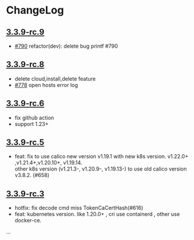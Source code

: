 # ChangeLog

## [3.3.9-rc.9](#v3.3.9-rc.9)

- [#790](https://github.com/fanux/sealos/pull/790) refactor(dev): delete bug printf #790

## [3.3.9-rc.8](#v3.3.9-rc.8)

- delete cloud,install,delete feature
- [#778](https://github.com/fanux/sealos/pull/778) open hosts error log

## [3.3.9-rc.6](#v3.3.9-rc.6)

- fix github action
- support 1.23+

## [3.3.9-rc.5](#v3.3.9-rc.5)

- feat: fix to use calico new version v1.19.1 with new k8s version.  v1.22.0+ ,v1.21.4+,v1.20.10+, v1.19.14.  
other k8s version (v1.21.3-, v1.20.9-, v1.19.13-) to use old calico version v3.8.2. (#658)

## [3.3.9-rc.3](#v3.3.9-rc.3)

- hotfix: fix decode cmd miss TokenCaCertHash(#616)
- feat: kubernetes version. like 1.20.0+ , cri use containerd , other use docker-ce. 

...
